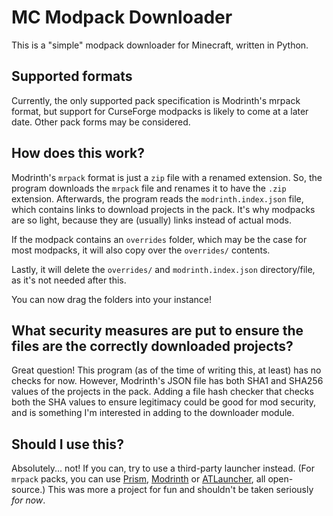 # MC Modpack Downloader

This is a "simple" modpack downloader for Minecraft, written in Python.

## Supported formats

Currently, the only supported pack specification is Modrinth's mrpack format, but support for CurseForge modpacks is likely to come at a later date.
Other pack forms may be considered.

## How does this work?

Modrinth's `mrpack` format is just a `zip` file with a renamed extension. So, the program downloads the `mrpack` file and renames it to have the `.zip` extension.
Afterwards, the program reads the `modrinth.index.json` file, which contains links to download projects in the pack. It's why modpacks are so light, because they are (usually) links instead of actual mods.

If the modpack contains an `overrides` folder, which may be the case for most modpacks, it will also copy over the `overrides/` contents.

Lastly, it will delete the `overrides/` and `modrinth.index.json` directory/file, as it's not needed after this.

You can now drag the folders into your instance!

## What security measures are put to ensure the files are the correctly downloaded projects?

Great question! This program (as of the time of writing this, at least) has no checks for now. However, Modrinth's JSON file has both SHA1 and SHA256 values of the projects in the pack. Adding a file hash checker that checks both the SHA values to ensure legitimacy could be good for mod security, and is something I'm interested in adding to the downloader module.

## Should I use this?

Absolutely... not! If you can, try to use a third-party launcher instead. (For `mrpack` packs, you can use [Prism](https://prismlauncher.org), [Modrinth](https://modrinth.com/app) or [ATLauncher](https://atlauncher.com), all open-source.) This was more a project for fun and shouldn't be taken seriously *for now*.
